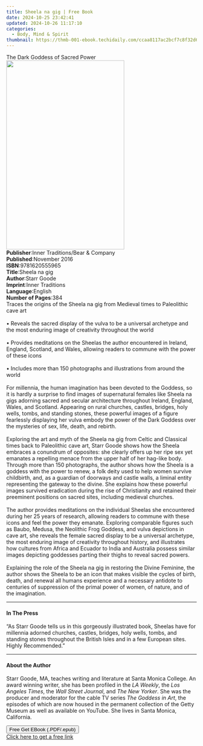 ```yaml
---
title: Sheela na gig | Free Book
date: 2024-10-25 23:42:41
updated: 2024-10-26 11:17:10
categories:
  - Body, Mind & Spirit
thumbnail: https://thmb-001-ebook.techidaily.com/ccaa8117ac2bcf7c8f32d68743e7ec93684a3dbdb1e5fd4ac412a7775592c559.jpg
---
```

<main id="book-container">
  <div class="flex flex-col">
    <div class="book-brief flex-1 py-6 px-4 sm:p-6 md:py-10 md:px-8">
      <!-- brief-->
      <div class="book-brief-main">The Dark Goddess of Sacred Power</div>
    </div>
    <div
      class="book-meta-info flex-1 grid gap-4 col-start-1 col-end-3 row-start-1 sm:mb-6 sm:grid-cols-4 lg:gap-6 lg:col-start-2 lg:row-end-6 lg:row-span-6 lg:mb-0"
    >
      <div
        class="book-meta-info-left place-content-center mt-4 p-4 text-sm leading-6 col-start-2 col-span-2 dark:text-slate-400"
      >
        <img
          class="w-full h-500 object-cover rounded-lg sm:h-255 sm:col-span-2 lg:col-span-full"
          src="https://img-001-ebook.techidaily.com/b2f5c0dd0453f1d823a5da5c668af315020753b4d2232c3c734d77f9a0e931c4.jpg"
          alt=""
          width="312"
          height="500"
        />
      </div>
      <div
        class="book-meta-info-right mt-2 col-start-1 row-start-2 col-span-3 self-center"
      >
        <!-- meta data  -->
        <div class="flex flex-col px-4 md:px-8">
          <div class="flex-1">
            <strong>Publisher</strong>:<span class="px-2"
              >Inner Traditions/Bear &amp; Company</span
            >
          </div>
          <div class="flex-1">
            <strong>Published</strong>:<span class="px-2">November 2016</span>
          </div>
          <div class="flex-1">
            <strong>ISBN</strong>:<span class="px-2">9781620555965</span>
          </div>
          <div class="flex-1">
            <strong>Title</strong>:<span class="px-2">Sheela na gig</span>
          </div>
          <div class="flex-1">
            <strong>Author</strong>:<span class="px-2">Starr Goode</span>
          </div>
          <div class="flex-1">
            <strong>Imprint</strong>:<span class="px-2">Inner Traditions</span>
          </div>
          <div class="flex-1">
            <strong>Language</strong>:<span class="px-2">English</span>
          </div>
          <div class="flex-1">
            <strong>Number of Pages</strong>:<span class="px-2">384</span>
          </div>
        </div>
      </div>
    </div>
    <div class="book-description flex-1 py-6 px-4 sm:p-6 md:py-10 md:px-8">
      <div class="book-description-main">
        <div accordion-content="" id="description">
          Traces the origins of the Sheela na gig from Medieval times to
          Paleolithic cave art <br />
          <br />• Reveals the sacred display of the vulva to be a universal
          archetype and the most enduring image of creativity throughout the
          world <br />
          <br />• Provides meditations on the Sheelas the author encountered in
          Ireland, England, Scotland, and Wales, allowing readers to commune
          with the power of these icons <br />
          <br />• Includes more than 150 photographs and illustrations from
          around the world <br />
          <br />For millennia, the human imagination has been devoted to the
          Goddess, so it is hardly a surprise to find images of supernatural
          females like Sheela na gigs adorning sacred and secular architecture
          throughout Ireland, England, Wales, and Scotland. Appearing on rural
          churches, castles, bridges, holy wells, tombs, and standing stones,
          these powerful images of a figure fearlessly displaying her vulva
          embody the power of the Dark Goddess over the mysteries of sex, life,
          death, and rebirth. <br />
          <br />Exploring the art and myth of the Sheela na gig from Celtic and
          Classical times back to Paleolithic cave art, Starr Goode shows how
          the Sheela embraces a conundrum of opposites: she clearly offers up
          her ripe sex yet emanates a repelling menace from the upper half of
          her hag-like body. Through more than 150 photographs, the author shows
          how the Sheela is a goddess with the power to renew, a folk deity used
          to help women survive childbirth, and, as a guardian of doorways and
          castle walls, a liminal entity representing the gateway to the divine.
          She explains how these powerful images survived eradication during the
          rise of Christianity and retained their preeminent positions on sacred
          sites, including medieval churches. <br />
          <br />The author provides meditations on the individual Sheelas she
          encountered during her 25 years of research, allowing readers to
          commune with these icons and feel the power they emanate. Exploring
          comparable figures such as Baubo, Medusa, the Neolithic Frog Goddess,
          and vulva depictions in cave art, she reveals the female sacred
          display to be a universal archetype, the most enduring image of
          creativity throughout history, and illustrates how cultures from
          Africa and Ecuador to India and Australia possess similar images
          depicting goddesses parting their thighs to reveal sacred powers.
          <br />
          <br />Explaining the role of the Sheela na gig in restoring the Divine
          Feminine, the author shows the Sheela to be an icon that makes visible
          the cycles of birth, death, and renewal all humans experience and a
          necessary antidote to centuries of suppression of the primal power of
          women, of nature, and of the imagination.
        </div>
        <div class="accordion-fader"></div>
      </div>
    </div>
    <div class="book-excerpts flex-1 py-6 px-4 sm:p-6 md:py-10 md:px-8">
      <!-- excerpts-->
      <div class="book-excerpts-main">
        <hr />
        <h4 class="placeholder placeholder-heading">
          <span>In The Press</span>
        </h4>
        <p>
          “As Starr Goode tells us in this gorgeously illustrated book, Sheelas
          have for millennia adorned churches, castles, bridges, holy wells,
          tombs, and standing stones throughout the British Isles and in a few
          European sites. Highly Recommended.”
        </p>
      </div>
    </div>
    <div class="book-about-author flex-1 py-6 px-4 sm:p-6 md:py-10 md:px-8">
      <!-- about author-->
      <div class="book-main-author-main">
        <hr />
        <h4 class="placeholder placeholder-heading">
          <span>About the Author</span>
        </h4>
        <p>
          Starr Goode, MA, teaches writing and literature at Santa Monica
          College. An award winning writer, she has been profiled in the
          <i>LA Weekly</i>, the <i>Los Angeles Times</i>, the
          <i>Wall Street Journal</i>, and <i>The New Yorker</i>. She was the
          producer and moderator for the cable TV series
          <i>The Goddess in Art</i>, the episodes of which are now housed in the
          permanent collection of the Getty Museum as well as available on
          YouTube. She lives in Santa Monica, California.
        </p>
      </div>
    </div>
    <div class="book-free-get flex-1 py-6 px-4 sm:p-6 md:py-10 md:px-8">
      <button
        id="btn-free-get"
        class="bg-blue-500 hover:bg-blue-700 text-white font-bold py-2 px-4 rounded"
      >
        Free Get EBook (.PDF/.epub)
      </button>
      <div id="countdown-display" class="px-2 text-lg mt-2"></div>
      <a
        id="free-link"
        class="hidden bg-blue-500 hover:bg-blue-700 text-white font-bold py-2 px-4 rounded"
        href="https://www.ebooks.com/en-us/book/95782063/sheela-na-gig/starr-goode/"
        target="_blank"
        >Click here to get a free link</a
      >
    </div>
    <script>
      let countdownTime = 0;
      let countdownInterval = null;
      document
        .getElementById('btn-free-get')
        .addEventListener('click', startCountdown);
      function startCountdown() {
        countdownTime = new Date().getTime() + 60000 * 3;
        countdownInterval = setInterval(updateCountdown, 1000);
        document.getElementById('btn-free-get').disabled = true;
        document
          .getElementById('btn-free-get')
          .classList.add('bg-gray-500', 'cursor-not-allowed');
      }
      function updateCountdown() {
        let currentTime = new Date().getTime();
        let timeLeft = countdownTime - currentTime;
        let secondsLeft = Math.floor(timeLeft / 1000);
        document.getElementById('countdown-display').innerHTML =
          `Remaining time: ${secondsLeft} seconds.`;
        if (secondsLeft <= 0) {
          clearInterval(countdownInterval);
          document.getElementById('btn-free-get').classList.add('hidden');
          document.getElementById('free-link').classList.remove('hidden');
          document.getElementById('countdown-display').innerHTML = '';
        }
      }
    </script>
  </div>
</main>
